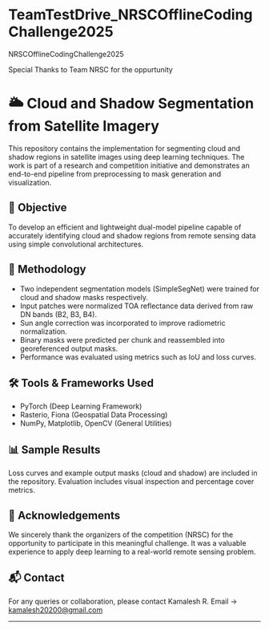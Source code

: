 # TeamTestDrive_NRSCOfflineCodingChallenge2025
NRSCOfflineCodingChallenge2025

Special Thanks to Team NRSC for the oppurtunity

# 🌥️ Cloud and Shadow Segmentation from Satellite Imagery

This repository contains the implementation for segmenting cloud and shadow regions in satellite images using deep learning techniques. The work is part of a research and competition initiative and demonstrates an end-to-end pipeline from preprocessing to mask generation and visualization.

## 📌 Objective

To develop an efficient and lightweight dual-model pipeline capable of accurately identifying cloud and shadow regions from remote sensing data using simple convolutional architectures.

## 🧠 Methodology

* Two independent segmentation models (SimpleSegNet) were trained for cloud and shadow masks respectively.
* Input patches were normalized TOA reflectance data derived from raw DN bands (B2, B3, B4).
* Sun angle correction was incorporated to improve radiometric normalization.
* Binary masks were predicted per chunk and reassembled into georeferenced output masks.
* Performance was evaluated using metrics such as IoU and loss curves.

## 🛠️ Tools & Frameworks Used

* PyTorch (Deep Learning Framework)
* Rasterio, Fiona (Geospatial Data Processing)
* NumPy, Matplotlib, OpenCV (General Utilities)


## 📊 Sample Results

Loss curves and example output masks (cloud and shadow) are included in the repository. Evaluation includes visual inspection and percentage cover metrics.

## 🙏 Acknowledgements

We sincerely thank the organizers of the competition (NRSC) for the opportunity to participate in this meaningful challenge. It was a valuable experience to apply deep learning to a real-world remote sensing problem.

## 📬 Contact

For any queries or collaboration, please contact Kamalesh R. Email ->  kamalesh20200@gmail.com

---

